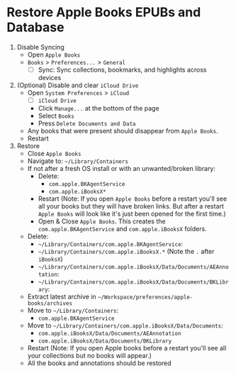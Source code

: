 # Restore **Apple Books** EPUBs and Database

   1. Disable Syncing
      + Open `Apple Books`
      + `Books` > `Preferences...` > `General`
        + [ ] Sync: Sync collections, bookmarks, and highlights across devices
   2. (Optional) Disable and clear `iCloud Drive`
      + Open `System Preferences` > `iCloud`
        + [ ] `iCloud Drive`
        + Click `Manage...` at the bottom of the page
        + Select `Books`
        + Press `Delete Documents and Data`
      + Any books that were present should disappear from `Apple Books`.
      + Restart
   3. Restore
        + Close `Apple Books`
        + Navigate to: `~/Library/Containers`
        + If not after a fresh OS install or with an unwanted/broken library:
          + Delete:
            + `com.apple.BKAgentService`
            + `com.apple.iBooksX*`
          + Restart (Note: If you open `Apple Books` before a restart you'll see all your books but they will have broken links. But after a restart `Apple Books` will look like it's just been opened for the first time.)
          + Open & Close `Apple Books`. This creates the `com.apple.BKAgentService` and `com.apple.iBooksX` folders.
        + Delete:
          + `~/Library/Containers/com.apple.BKAgentService`:
          + `~/Library/Containers/com.apple.iBooksX.*` (Note the `.` after `iBooksX`)
          + `~/Library/Containers/com.apple.iBooksX/Data/Documents/AEAnnotation`:
          + `~/Library/Containers/com.apple.iBooksX/Data/Documents/BKLibrary`:
        + Extract latest archive in `~/Workspace/preferences/apple-books/archives`
        + Move to `~/Library/Containers`:
          + `com.apple.BKAgentService`
        + Move to `~/Library/Containers/com.apple.iBooksX/Data/Documents`:
          + `com.apple.iBooksX/Data/Documents/AEAnnotation`
          + `com.apple.iBooksX/Data/Documents/BKLibrary`
        + Restart (Note: If you open Apple books before a restart you'll see all your collections but no books will appear.)
        + All the books and annotations should be restored
